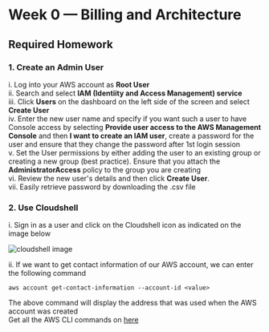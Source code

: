 # Week 0 — Billing and Architecture

## Required Homework

###  1. Create an Admin User

i. Log into your AWS account as **Root User**  
ii. Search and select **IAM (Identiity and Access Management) service**  
iii. Click **Users** on the dashboard on the left side of the screen and select **Create User**  
iv. Enter the new user name and specify if you want such a user to have Console access by selecting **Provide user access to the AWS Management Console** and then **I want to create an IAM user**, create a password for the user and ensure that they change the password after 1st login session  
v. Set the User permissions by either adding the user to an existing group or creating a new group (best practice). Ensure that you attach the **AdministratorAccess** policy to the group you are creating  
vi. Review the new user's details and then click **Create User**.  
vii. Easily retrieve password by downloading the .csv file  

 
### 2. Use Cloudshell

i. Sign in as a user and click on the Cloudshell icon as indicated on the image below  

![cloudshell image](https://github.com/Nekembe-Boris/user-content/blob/main/cloud_bootcamp/cloudshell.png)

ii. If we want to get contact information of our AWS account, we can enter the following command  

``aws account get-contact-information --account-id <value>``  

The above command will display the address that was used when the AWS  account was created  
Get all the AWS  CLI commands on [here](https://awscli.amazonaws.com/v2/documentation/api/latest/reference/index.html#cli-aws)  

